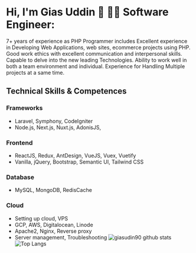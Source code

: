 # Hi, I'm Gias Uddin 👋 👨‍💻 Software Engineer:
7+ years of experience as PHP Programmer includes Excellent experience in Developing Web
Applications, web sites, ecommerce projects using PHP. Good work ethics with excellent
communication and interpersonal skills. Capable to delve into the new leading Technologies. Ability to
work well in both a team environment and individual. Experience for Handling Multiple projects at a
same time.
## Technical Skills & Competences
### Frameworks
- Laravel, Symphony, CodeIgniter
- Node.js, Next.js, Nuxt.js, AdonisJS,
### Frontend
- ReactJS, Redux, AntDesign, VueJS, Vuex, Vuetify
- Vanilla, jQuery, Bootstrap, Semantic UI, Tailwind CSS
### Database
- MySQL, MongoDB, RedisCache
### Cloud
- Setting up cloud, VPS
- GCP, AWS, Digitalocean, Linode
- Apache2, Nginx, Reverse proxy
- Server management, Troubleshooting
![giasudin90 github stats](https://github-readme-stats.vercel.app/api?username=giasuddin90&show_icons=true&hide_border=true)
![Top Langs](https://github-readme-stats.vercel.app/api/top-langs/?username=giasuddin90&layout=compact)
